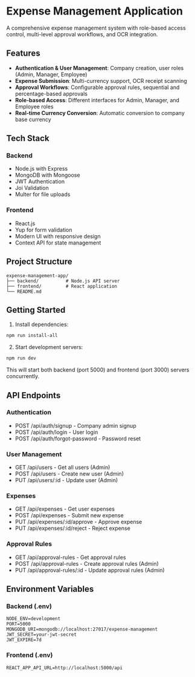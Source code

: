 # Expense Management Application

A comprehensive expense management system with role-based access control, multi-level approval workflows, and OCR integration.

## Features

- **Authentication & User Management**: Company creation, user roles (Admin, Manager, Employee)
- **Expense Submission**: Multi-currency support, OCR receipt scanning
- **Approval Workflows**: Configurable approval rules, sequential and percentage-based approvals
- **Role-based Access**: Different interfaces for Admin, Manager, and Employee roles
- **Real-time Currency Conversion**: Automatic conversion to company base currency

## Tech Stack

### Backend
- Node.js with Express
- MongoDB with Mongoose
- JWT Authentication
- Joi Validation
- Multer for file uploads

### Frontend
- React.js
- Yup for form validation
- Modern UI with responsive design
- Context API for state management

## Project Structure

```
expense-management-app/
├── backend/          # Node.js API server
├── frontend/         # React application
└── README.md
```

## Getting Started

1. Install dependencies:
```bash
npm run install-all
```

2. Start development servers:
```bash
npm run dev
```

This will start both backend (port 5000) and frontend (port 3000) servers concurrently.

## API Endpoints

### Authentication
- POST /api/auth/signup - Company admin signup
- POST /api/auth/login - User login
- POST /api/auth/forgot-password - Password reset

### User Management
- GET /api/users - Get all users (Admin)
- POST /api/users - Create new user (Admin)
- PUT /api/users/:id - Update user (Admin)

### Expenses
- GET /api/expenses - Get user expenses
- POST /api/expenses - Submit new expense
- PUT /api/expenses/:id/approve - Approve expense
- PUT /api/expenses/:id/reject - Reject expense

### Approval Rules
- GET /api/approval-rules - Get approval rules
- POST /api/approval-rules - Create approval rules (Admin)
- PUT /api/approval-rules/:id - Update approval rules (Admin)

## Environment Variables

### Backend (.env)
```
NODE_ENV=development
PORT=5000
MONGODB_URI=mongodb://localhost:27017/expense-management
JWT_SECRET=your-jwt-secret
JWT_EXPIRE=7d
```

### Frontend (.env)
```
REACT_APP_API_URL=http://localhost:5000/api
```
